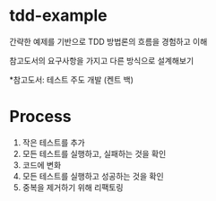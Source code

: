 # tdd-example
간략한 예제를 기반으로 TDD 방법론의 흐름을 경험하고 이해

참고도서의 요구사항을 가지고 다른 방식으로 설계해보기

*참고도서: 테스트 주도 개발 (켄트 백)

# Process
1. 작은 테스트를 추가
2. 모든 테스트를 실행하고, 실패하는 것을 확인
3. 코드에 변화
4. 모든 테스트를 실행하고 성공하는 것을 확인
5. 중복을 제거하기 위해 리팩토링
